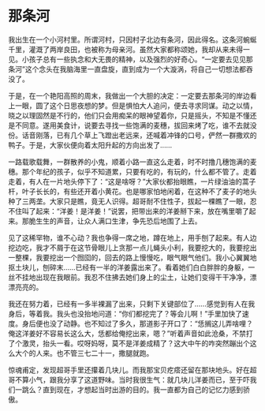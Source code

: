 # 那条河

我出生在一个小河村里。所谓河村，只因村子北边有条河，因此得名。这条河蜿蜒千里，灌溉了两岸良田，也被称为母亲河。虽然大家都称颂她，我却从来未得一见。小孩子总有一些执念和大无畏的精神，以及强烈的好奇心。“一定要去见见那条河”这个念头在我脑海里一直盘旋，直到成为一个大漩涡，将自己一切想法都吞没了。

于是，在一个艳阳高照的周末，我做出一个大胆的决定：一定要去那条河的岸边看上一眼，圆了这个日思夜想的梦。但是惧怕大人追问，便去寻求同谋。动之以情，晓之以理固然是不行的，他们只会用痴呆的眼神望着你，只是摇头，不知是不懂还是不同意。遂用美食计，说要去寻找一些饱满的麦穗，拔回来烤了吃，谁不去就没份。话音刚落，已有几个草上飞蹬出老远来，还喊着冲锋的口号，俨然一群撒欢的鸭子。于是，大家伙便向着太阳升起的方向出发了……

一路载歌载舞，一群散养的小鬼，顺着小路一直这么走着，时不时撸几穗饱满的麦穗。那个年纪的孩子，似乎不知道累，只要有吃的，有玩的，什么都不管了。走着走着，有人在一片地头停下了：“这是啥呀？”大家伙都抬眼瞧，一片绿油油的蒿子杆，叶子长长的，有些还开着小黄花。也是哪家怕地闲着，在这种不了麦子的地头种了三两垄。大家只是瞧，竟无人识得。超哥耐不住性子，拔起一棵瞧了一眼，忍不住叫了起来：“洋姜！是洋姜！”说罢，把带出来的洋姜掰下来，放在嘴里嚼了起来。那脆生生的声音，让众人满口生津，争先恐后地围了上去。

见了这稀罕物，谁不心动？我也争得一席之地，蹲在地上，用手刨了起来。有人边挖边吃，我才不屑于在这节骨眼儿上贪那一点儿蝇头小利，我要挖大的，我要挖出一整棵，我要挖出一个囫囵的，回去的路上慢慢吃，眼气眼气他们。我小心翼翼地抠土块儿，刨碎末……已经有一半的洋姜露出来了。看着她们白白胖胖的身躯，一丝不挂地出现在我眼前。我忍不住拂去她们身上的尘土，让她们变得干干净净，漂漂亮亮的。

我还在努力着，已经有一多半裸漏了出来，只剩下关键部位了……感觉到有人在我身后，等着我。我头也没抬地问道：“你们都挖完了？等会儿啊！”手里加快了速度。身后便也没了动静。也不知过了多久，那道影子开口了：“恁搁这儿弄啥哩？俺这洋姜好不容易长这么大，恁都给俺挖出来，嗯？”听着声音如此沧桑，不禁打了个激灵，抬头一看。哎呀妈呀，莫不是洋姜成精了？这大中午的咋突然蹦出个这么大个的人来。也不管三七二十一，撒腿就跑。

惊魂甫定，发现超哥手里还攥着几块儿。而我那宝贝疙瘩还留在那块地头。好在超哥不算小气，跟我分享了这道野味。当时我很生气：就几块儿洋姜而已，至于吓我们一跳么？直到现在，才想起当时出游的目的。我一直都为自己的记忆力感到骄傲。
